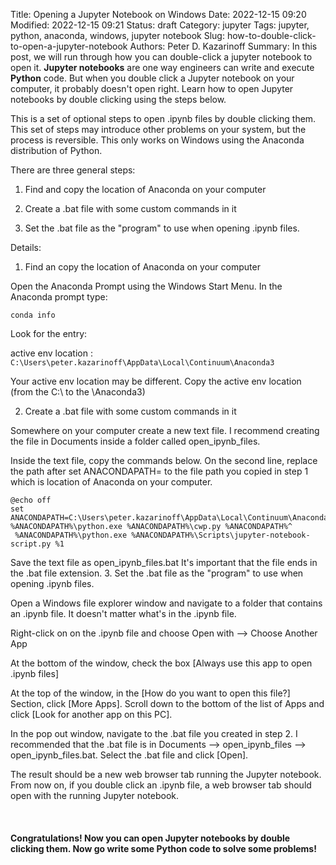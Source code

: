 Title: Opening a Jupyter Notebook on Windows
Date: 2022-12-15 09:20
Modified: 2022-12-15 09:21
Status: draft
Category: jupyter
Tags: jupyter, python, anaconda, windows, jupyter notebook
Slug: how-to-double-click-to-open-a-jupyter-notebook
Authors: Peter D. Kazarinoff
Summary: In this post, we will run through how you can double-click a jupyter notebook to open it.  **Jupyter notebooks** are one way engineers can write and execute **Python** code. But when you double click a Jupyter notebook on your computer, it probably doesn't open right. Learn how to open Jupyter notebooks by double clicking using the steps below.

This is a set of optional steps to open .ipynb files by double clicking them. This set of steps may introduce other problems on your system, but the process is reversible. This only works on Windows using the Anaconda distribution of Python.

There are three general steps:

1. Find and copy the location of Anaconda on your computer

2. Create a .bat file with some custom commands in it

3. Set the .bat file as the "program" to use when opening .ipynb files.

Details:

1. Find an copy the location of Anaconda on your computer

Open the Anaconda Prompt using the Windows Start Menu. In the Anaconda prompt type:

```text
conda info
```

Look for the entry:

active env location : ```C:\Users\peter.kazarinoff\AppData\Local\Continuum\Anaconda3```

Your active env location may be different. Copy the active env location (from the C:\ to the \Anaconda3)

2. Create a .bat file with some custom commands in it

Somewhere on your computer create a new text file. I recommend creating the file in Documents inside a folder called open_ipynb_files.

Inside the text file, copy the commands below. On the second line, replace the path after set ANACONDAPATH= to the file path you copied in step 1 which is location of Anaconda on your computer.

```text
@echo off
set ANACONDAPATH=C:\Users\peter.kazarinoff\AppData\Local\Continuum\Anaconda3
%ANACONDAPATH%\python.exe %ANACONDAPATH%\cwp.py %ANACONDAPATH%^
 %ANACONDAPATH%\python.exe %ANACONDAPATH%\Scripts\jupyter-notebook-script.py %1
```

Save the text file as open_ipynb_files.bat   It's important that the file ends in the .bat file extension.
3. Set the .bat file as the "program" to use when opening .ipynb files.

Open a Windows file explorer window and navigate to a folder that contains an .ipynb file. It doesn't matter what's in the .ipynb file.

Right-click on on the .ipynb file and choose Open with --> Choose Another App

At the bottom of the window, check the box [Always use this app to open .ipynb files]

At the top of the window, in the [How do you want to open this file?] Section, click [More Apps]. Scroll down to the bottom of the list of Apps and click [Look for another app on this PC].

In the pop out window, navigate to the .bat file you created in step 2. I recommended that the .bat file is in Documents --> open_ipynb_files --> open_ipynb_files.bat. Select the .bat file and click [Open].

The result should be a new web browser tab running the Jupyter notebook. From now on, if you double click an .ipynb file, a web browser tab should open with the running Jupyter notebook.
 
<br/>

#### Congratulations! Now you can open Jupyter notebooks by double clicking them. Now go write some Python code to solve some problems!

<br/>
